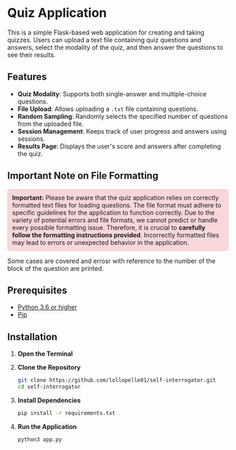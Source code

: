 # Quiz Application

This is a simple Flask-based web application for creating and taking quizzes. Users can upload a text file containing quiz questions and answers, select the modality of the quiz, and then answer the questions to see their results.

## Features

- **Quiz Modality**: Supports both single-answer and multiple-choice questions.
- **File Upload**: Allows uploading a `.txt` file containing questions.
- **Random Sampling**: Randomly selects the specified number of questions from the uploaded file.
- **Session Management**: Keeps track of user progress and answers using sessions.
- **Results Page**: Displays the user's score and answers after completing the quiz.

## Important Note on File Formatting

<div style="background-color: #f8d7da; padding: 10px; border-radius: 5px; border: 1px solid #f5c6cb;">
    <strong>Important:</strong> Please be aware that the quiz application relies on correctly formatted text files for loading questions. The file format must adhere to specific guidelines for the application to function correctly.
    Due to the variety of potential errors and file formats, we cannot predict or handle every possible formatting issue. Therefore, it is crucial to <strong>carefully follow the formatting instructions provided</strong>. Incorrectly formatted files may lead to errors or unexpected behavior in the application.
</div>

Some cases are covered and errosr with reference to the number of the block of the question are printed.

## Prerequisites

- [Python 3.6 or higher](https://www.python.org/downloads/)
- [Pip](https://pip.pypa.io/en/stable/installation/)

## Installation

1. **Open the Terminal**
2. **Clone the Repository**

   ```bash
   git clone https://github.com/lollopelle01/self-interrogator.git
   cd self-interrogator
   ```
3. **Install Dependencies**

   ```bash
   pip install -r requirements.txt
   ```
4. **Run the Application**

   ```bash
   python3 app.py
   ```
